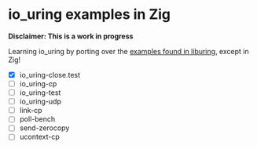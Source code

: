 # io_uring examples in Zig

**Disclaimer: This is a work in progress**

Learning io_uring by porting over the [examples found in liburing](https://github.com/axboe/liburing), except in Zig!

- [x] io_uring-close.test
- [ ] io_uring-cp
- [ ] io_uring-test
- [ ] io_uring-udp
- [ ] link-cp
- [ ] poll-bench
- [ ] send-zerocopy
- [ ] ucontext-cp
